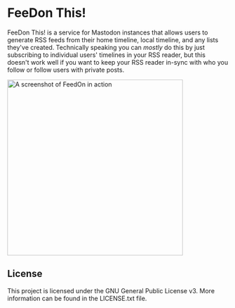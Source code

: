 # FeeDon This!
FeeDon This! is a service for Mastodon instances that allows users to generate RSS feeds from their home timeline, local timeline, and any lists they've created. Technically speaking you can _mostly_ do this by just subscribing to individual users' timelines in your RSS reader, but this doesn't work well if you want to keep your RSS reader in-sync with who you follow or follow users with private posts.

<img src="https://git.sr.ht/~vesto/feedon-this/blob/1cd87db7167f9d19fce10d52f37a62d20a05c8fe/docs/images/screenshot.png" width="400" alt="A screenshot of FeedOn in action" />

## License
This project is licensed under the GNU General Public License v3. More information can be found in the LICENSE.txt file.
